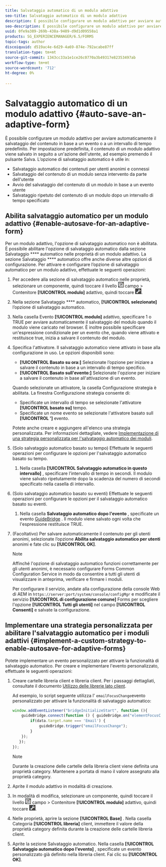 ```yaml
---
title: Salvataggio automatico di un modulo adattivo
seo-title: Salvataggio automatico di un modulo adattivo
description: È possibile configurare un modulo adattivo per avviare automaticamente il salvataggio del contenuto in base a un evento o a un intervallo di tempo predefinito
seo-description: È possibile configurare un modulo adattivo per avviare automaticamente il salvataggio del contenuto in base a un evento o a un intervallo di tempo predefinito
uuid: 0fe9a389-269b-438a-9489-d9d1d09558a1
products: SG_EXPERIENCEMANAGER/6.5/FORMS
topic-tags: author
discoiquuid: d519ac4e-6d29-4a69-874e-792acabe87ff
translation-type: tm+mt
source-git-commit: 1343cc33a1e1ce26c0770a3b49317e82353497ab
workflow-type: tm+mt
source-wordcount: '712'
ht-degree: 0%

---
```



# Salvataggio automatico di un modulo adattivo {#auto-save-an-adaptive-form}

È possibile configurare un modulo adattivo per avviare automaticamente il salvataggio del contenuto in base a un evento o a un intervallo di tempo predefinito. Per impostazione predefinita, il contenuto di un modulo adattivo viene salvato in seguito a un&#39;azione dell&#39;utente, ad esempio premendo il pulsante Salva. L’opzione di salvataggio automatico è utile in:

* Salvataggio automatico dei contenuti per utenti anonimi e connessi
* Salvataggio del contenuto di un modulo senza intervento da parte dell&#39;utente
* Avvio del salvataggio del contenuto di un modulo in base a un evento utente
* Salvataggio ripetuto del contenuto di un modulo dopo un intervallo di tempo specificato

## Abilita salvataggio automatico per un modulo adattivo {#enable-autosave-for-an-adaptive-form}

Per un modulo adattivo, l&#39;opzione di salvataggio automatico non è abilitata. È possibile abilitare l&#39;opzione di salvataggio automatico dalla sezione Salvataggio **** automatico nelle proprietà di un modulo adattivo. La sezione Salvataggio **** automatico offre anche diverse altre opzioni di configurazione. Per attivare e configurare l’opzione di salvataggio automatico per un modulo adattivo, effettuate le seguenti operazioni:

1. Per accedere alla sezione di salvataggio automatico nelle proprietà, selezionare un componente, quindi toccare il livello ![del](assets/field-level.png) campo > Contenitore **[!UICONTROL modulo]** adattivo, quindi toccare ![cmppr](assets/cmppr.png).
1. Nella sezione Salvataggio **** automatico, **[!UICONTROL selezionate]** l’opzione di salvataggio automatico.
1. Nella casella Evento **[!UICONTROL modulo]** adattivo, specificare 1 o TRUE per avviare automaticamente il salvataggio del modulo quando il modulo viene caricato nel browser. È inoltre possibile specificare un&#39;espressione condizionale per un evento che, quando viene attivato e restituisce true, inizia a salvare il contenuto del modulo.
1. Specifica l&#39;attivatore. Il salvataggio automatico viene attivato in base alla configurazione in uso. Le opzioni disponibili sono:

   * **[!UICONTROL Basato su ora:]** Selezionate l’opzione per iniziare a salvare il contenuto in base a un intervallo di tempo specifico.
   * **[!UICONTROL Basato sull&#39;evento:]** Selezionate l&#39;opzione per iniziare a salvare il contenuto in base all&#39;attivazione di un evento.

   Quando selezionate un attivatore, la casella Configurazione strategia è abilitata. La finestra Configurazione strategia consente di:

   * Specificate un intervallo di tempo se selezionate l&#39;attivatore **[!UICONTROL basato su]** tempo.
   * Specificate un nome evento se selezionate l&#39;attivatore basato sull **[!UICONTROL &#39;]** evento.

   Potete anche creare e aggiungere all&#39;elenco una strategia personalizzata. Per informazioni dettagliate, vedere [Implementazione di una strategia personalizzata per l&#39;salvataggio automatico dei moduli](/help/forms/using/auto-save-an-adaptive-form.md#p-implement-a-custom-strategy-to-enable-autosave-for-adaptive-forms-p).

1. (Solo salvataggio automatico basato su tempo) Effettuate le seguenti operazioni per configurare le opzioni per l&#39;salvataggio automatico basato su tempo.

   1. Nella casella **[!UICONTROL Salvataggio automatico in questo intervallo]** , specificare l’intervallo di tempo in secondi. Il modulo viene salvato ripetutamente dopo la scadenza del numero di secondi specificato nella casella di intervallo.

1. (Solo salvataggio automatico basato su eventi) Effettuate le seguenti operazioni per configurare le opzioni per il salvataggio automatico basato su eventi.

   1. Nella casella **Salvataggio automatico dopo l&#39;evento** , specificate un evento [GuideBridge](https://helpx.adobe.com/aem-forms/6/javascript-api/GuideBridge.html) . Il modulo viene salvato ogni volta che l&#39;espressione restituisce TRUE.

1. (Facoltativo) Per salvare automaticamente il contenuto per gli utenti anonimi, selezionate l’opzione **Abilita salvataggio automatico per utenti** anonimi e fate clic su **[!UICONTROL OK]**.

   >[!NOTE]
   >
   >Affinché l&#39;opzione di salvataggio automatico funzioni correttamente per gli utenti anonimi, è necessario configurare Forms Common Configuration Service in modo da consentire a tutti gli utenti di visualizzare in anteprima, verificare e firmare i moduli.
   >
   >Per configurare il servizio, andate alla configurazione della console Web di AEM in `https://server:port/system/console/configMgr` e modificate il servizio **[!UICONTROL di configurazione comune]** Forms per scegliere l&#39;opzione **[!UICONTROL Tutti gli utenti]** nel campo **[!UICONTROL Consenti]** e salvate la configurazione.

## Implementare una strategia personalizzata per abilitare l&#39;salvataggio automatico per i moduli adattivi {#implement-a-custom-strategy-to-enable-autosave-for-adaptive-forms}

Potete implementare un evento personalizzato per attivare la funzionalità di salvataggio automatico. Per creare e implementare l&#39;evento personalizzato, effettuate le seguenti operazioni:

1. Creare cartelle libreria client e libreria client. Per i passaggi dettagliati, consultate il documento [Utilizzo delle librerie lato client](/help/sites-developing/clientlibs.md).

   Ad esempio, lo script seguente utilizza l&#39; `emailFocusChange`evento personalizzato per attivare la funzionalità di salvataggio automatico:

   ```javascript
   window.addEventListener("bridgeInitializeStart", function (){
       guideBridge.connect(function () { guideBridge.on("elementFocusChanged", function (event,data) {
           if(data.target.name === 'Email') {
               guideBridge.trigger("emailFocusChange");
           }
       });
      });
   });
   ```

   >[!NOTE]
   >
   >Durante la creazione delle cartelle della libreria client viene definita una proprietà category. Mantenere a portata di mano il valore assegnato alla proprietà category.

1. Aprite il modulo adattivo in modalità di creazione.

1. In modalità di modifica, selezionare un componente, quindi toccare il livello ![](assets/field-level.png) campo > Contenitore **[!UICONTROL modulo]** adattivo, quindi toccare ![cmppr](assets/cmppr.png).
1. Nelle proprietà, aprire la sezione **[!UICONTROL Base]** . Nella casella Categoria **[!UICONTROL libreria]** client, immettere il valore della proprietà category definita durante la creazione delle cartelle libreria client.
1. Aprite la sezione Salvataggio automatico. Nella casella **[!UICONTROL Salvataggio automatico dopo l&#39;evento]** , specificate un evento personalizzato già definito nella libreria client. Fai clic su **[!UICONTROL OK]**.

